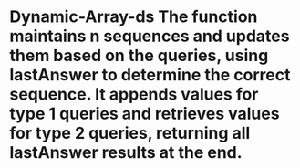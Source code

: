 # Dynamic-Array-ds The function maintains n sequences and updates them based on the queries, using lastAnswer to determine the correct sequence. It appends values for type 1 queries and retrieves values for type 2 queries, returning all lastAnswer results at the end.
